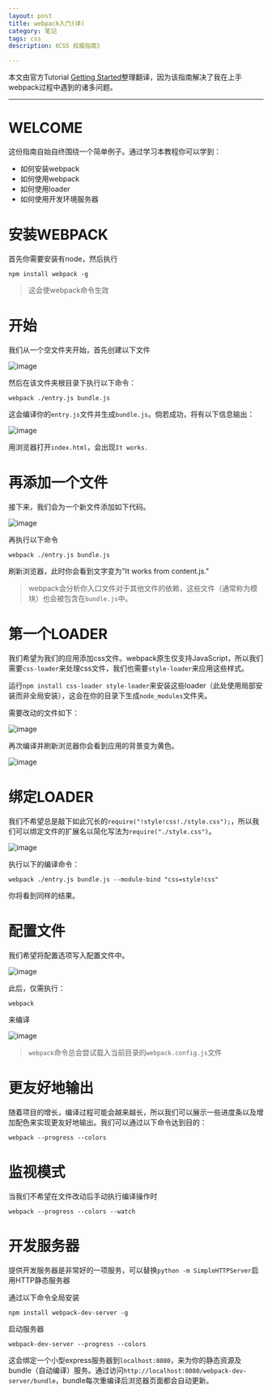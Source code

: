 ```yaml
---
layout: post
title: webpack入门(译)
category: 笔记
tags: css
description: 《CSS 权威指南》

---
```


本文由官方Tutorial [Getting Started](https://webpack.github.io/docs/tutorials/getting-started/)整理翻译，因为该指南解决了我在上手webpack过程中遇到的诸多问题。

---

# WELCOME

这份指南自始自终围绕一个简单例子。通过学习本教程你可以学到：

* 如何安装webpack
* 如何使用webpack
* 如何使用loader
* 如何使用开发环境服务器

# 安装WEBPACK

首先你需要安装有node，然后执行

`npm install webpack -g`

> 这会使webpack命令生效

# 开始

我们从一个空文件夹开始，首先创建以下文件

![image](https://ooo.0o0.ooo/2015/10/17/5623130e3e6f0.png)

然后在该文件夹根目录下执行以下命令：

	webpack ./entry.js bundle.js
	
这会编译你的`entry.js`文件并生成`bundle.js`。倘若成功，将有以下信息输出：

![image](https://ooo.0o0.ooo/2015/10/17/5623130e40ae6.png)

用浏览器打开`index.html`，会出现`It works.`

# 再添加一个文件

接下来，我们会为一个新文件添加如下代码。

![image](https://ooo.0o0.ooo/2015/10/17/5623130e616f3.png)

再执行以下命令

	webpack ./entry.js bundle.js
	
刷新浏览器，此时你会看到文字变为"It works from content.js."

> webpack会分析你入口文件对于其他文件的依赖，这些文件（通常称为模块）也会被包含在`bundle.js`中。

# 第一个LOADER

我们希望为我们的应用添加css文件。webpack原生仅支持JavaScript，所以我们需要`css-loader`来处理css文件，我们也需要`style-loader`来应用这些样式。

运行`npm install css-loader style-loader`来安装这些loader（此处使用局部安装而非全局安装），这会在你的目录下生成`node_modules`文件夹。

需要改动的文件如下：

![image](https://ooo.0o0.ooo/2015/10/18/562468f9a72c0.png)


再次编译并刷新浏览器你会看到应用的背景变为黄色。

![image](https://ooo.0o0.ooo/2015/10/17/5623130e3951d.png)

# 绑定LOADER

我们不希望总是敲下如此冗长的`require("!style!css!./style.css");`，所以我们可以绑定文件的扩展名以简化写法为`require("./style.css")`。

![image](https://ooo.0o0.ooo/2015/10/18/5624697c01675.png)

执行以下的编译命令：

	webpack ./entry.js bundle.js --module-bind "css=style!css"
	
你将看到同样的结果。

# 配置文件

我们希望将配置选项写入配置文件中。

![image](https://ooo.0o0.ooo/2015/10/17/5623130e4b155.png)

此后，仅需执行：

	webpack

来编译

![image](https://ooo.0o0.ooo/2015/10/17/562313105e09d.png)

> `webpack`命令总会尝试载入当前目录的`webpack.config.js`文件

# 更友好地输出

随着项目的增长，编译过程可能会越来越长，所以我们可以展示一些进度条以及增加配色来实现更友好地输出。我们可以通过以下命令达到目的：

	webpack --progress --colors
	
# 监视模式

当我们不希望在文件改动后手动执行编译操作时

	webpack --progress --colors --watch
	
# 开发服务器

提供开发服务器是非常好的一项服务，可以替换`python -m SimpleHTTPServer`启用HTTP静态服务器

通过以下命令全局安装

	npm install webpack-dev-server -g

启动服务器

	webpack-dev-server --progress --colors
	
这会绑定一个小型express服务器到`localhost:8080`，来为你的静态资源及bundle（自动编译）服务。通过访问`http://localhost:8080/webpack-dev-server/bundle`，bundle每次重编译后浏览器页面都会自动更新。


	
	


